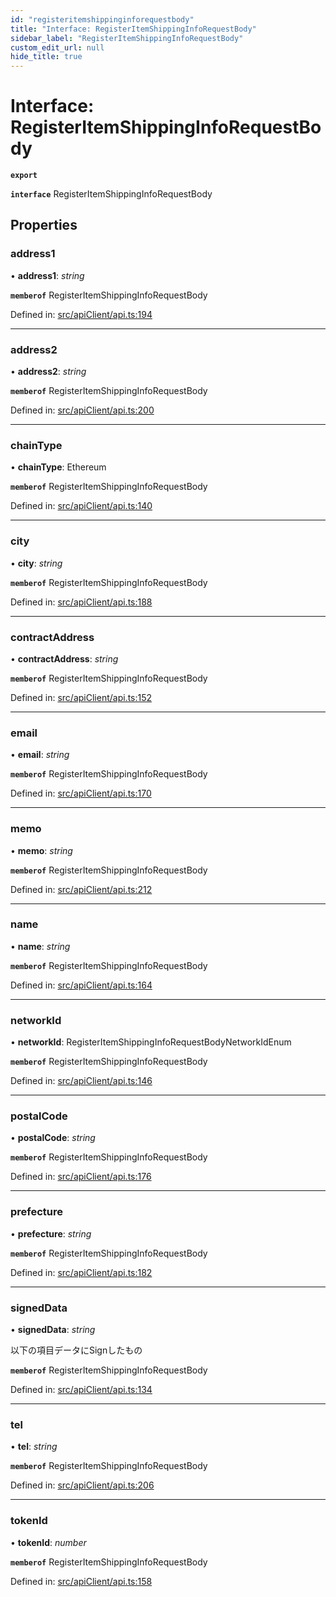 ```yaml
---
id: "registeritemshippinginforequestbody"
title: "Interface: RegisterItemShippingInfoRequestBody"
sidebar_label: "RegisterItemShippingInfoRequestBody"
custom_edit_url: null
hide_title: true
---
```


# Interface: RegisterItemShippingInfoRequestBody

**`export`** 

**`interface`** RegisterItemShippingInfoRequestBody

## Properties

### address1

• **address1**: *string*

**`memberof`** RegisterItemShippingInfoRequestBody

Defined in: [src/apiClient/api.ts:194](https://github.com/KyuzanInc/annapurna-sdk-js/blob/b808cfb/src/apiClient/api.ts#L194)

___

### address2

• **address2**: *string*

**`memberof`** RegisterItemShippingInfoRequestBody

Defined in: [src/apiClient/api.ts:200](https://github.com/KyuzanInc/annapurna-sdk-js/blob/b808cfb/src/apiClient/api.ts#L200)

___

### chainType

• **chainType**: Ethereum

**`memberof`** RegisterItemShippingInfoRequestBody

Defined in: [src/apiClient/api.ts:140](https://github.com/KyuzanInc/annapurna-sdk-js/blob/b808cfb/src/apiClient/api.ts#L140)

___

### city

• **city**: *string*

**`memberof`** RegisterItemShippingInfoRequestBody

Defined in: [src/apiClient/api.ts:188](https://github.com/KyuzanInc/annapurna-sdk-js/blob/b808cfb/src/apiClient/api.ts#L188)

___

### contractAddress

• **contractAddress**: *string*

**`memberof`** RegisterItemShippingInfoRequestBody

Defined in: [src/apiClient/api.ts:152](https://github.com/KyuzanInc/annapurna-sdk-js/blob/b808cfb/src/apiClient/api.ts#L152)

___

### email

• **email**: *string*

**`memberof`** RegisterItemShippingInfoRequestBody

Defined in: [src/apiClient/api.ts:170](https://github.com/KyuzanInc/annapurna-sdk-js/blob/b808cfb/src/apiClient/api.ts#L170)

___

### memo

• **memo**: *string*

**`memberof`** RegisterItemShippingInfoRequestBody

Defined in: [src/apiClient/api.ts:212](https://github.com/KyuzanInc/annapurna-sdk-js/blob/b808cfb/src/apiClient/api.ts#L212)

___

### name

• **name**: *string*

**`memberof`** RegisterItemShippingInfoRequestBody

Defined in: [src/apiClient/api.ts:164](https://github.com/KyuzanInc/annapurna-sdk-js/blob/b808cfb/src/apiClient/api.ts#L164)

___

### networkId

• **networkId**: RegisterItemShippingInfoRequestBodyNetworkIdEnum

**`memberof`** RegisterItemShippingInfoRequestBody

Defined in: [src/apiClient/api.ts:146](https://github.com/KyuzanInc/annapurna-sdk-js/blob/b808cfb/src/apiClient/api.ts#L146)

___

### postalCode

• **postalCode**: *string*

**`memberof`** RegisterItemShippingInfoRequestBody

Defined in: [src/apiClient/api.ts:176](https://github.com/KyuzanInc/annapurna-sdk-js/blob/b808cfb/src/apiClient/api.ts#L176)

___

### prefecture

• **prefecture**: *string*

**`memberof`** RegisterItemShippingInfoRequestBody

Defined in: [src/apiClient/api.ts:182](https://github.com/KyuzanInc/annapurna-sdk-js/blob/b808cfb/src/apiClient/api.ts#L182)

___

### signedData

• **signedData**: *string*

以下の項目データにSignしたもの

**`memberof`** RegisterItemShippingInfoRequestBody

Defined in: [src/apiClient/api.ts:134](https://github.com/KyuzanInc/annapurna-sdk-js/blob/b808cfb/src/apiClient/api.ts#L134)

___

### tel

• **tel**: *string*

**`memberof`** RegisterItemShippingInfoRequestBody

Defined in: [src/apiClient/api.ts:206](https://github.com/KyuzanInc/annapurna-sdk-js/blob/b808cfb/src/apiClient/api.ts#L206)

___

### tokenId

• **tokenId**: *number*

**`memberof`** RegisterItemShippingInfoRequestBody

Defined in: [src/apiClient/api.ts:158](https://github.com/KyuzanInc/annapurna-sdk-js/blob/b808cfb/src/apiClient/api.ts#L158)
